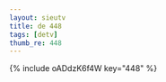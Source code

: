 ```yaml
--- 
layout: sieutv
title: de 448
tags: [detv]
thumb_re: 448
---
```

{% include oADdzK6f4W key="448" %} 

